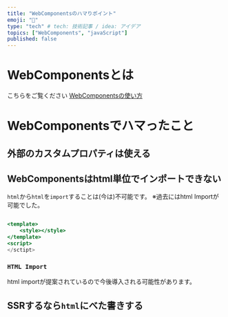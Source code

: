 ```yaml
---
title: "WebComponentsのハマりポイント"
emoji: "🐙"
type: "tech" # tech: 技術記事 / idea: アイデア
topics: ["WebComponents", "javaScript"]
published: false
---
```


# WebComponentsとは

こちらをご覧ください
[WebComponentsの使い方]()



# WebComponentsでハマったこと

## 外部のカスタムプロパティは使える


## WebComponentsはhtml単位でインポートできない

`html`から`html`を`import`することは(今は)不可能です。
※過去にはhtml Importが可能でした。


```html:myElement.html

<template>
    <style></style>
</template>
<script>
</sctipt>
```
### `HTML Import`
html importが提案されているので今後導入される可能性があります。

## SSRするなら`html`にべた書きする
